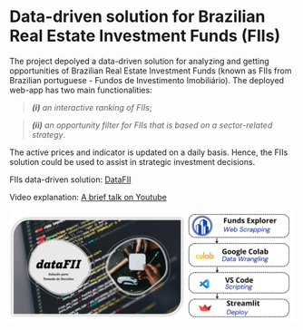 # Data-driven solution for Brazilian Real Estate Investment Funds (FIIs)

The project depolyed a data-driven solution for analyzing and getting opportunities of Brazilian Real Estate Investment Funds (known as FIIs from Brazilian portuguese - Fundos de Investimento Imobiliário). The deployed web-app has two main functionalities: 

> ***(i)** an interactive ranking of FIIs*; 

> ***(ii)** an opportunity filter for FIIs that is based on a sector-related strategy*.

The active prices and indicator is updated on a daily basis. Hence, the FIIs solution could be used to assist in strategic investment decisions.

FIIs data-driven solution: [DataFII](https://oviedovr-pyfii-deploy-datafii-yujp93.streamlitapp.com/)

Video explanation: [A brief talk on Youtube](https://youtu.be/22BFRmBVGeY)

<img width="1000" alt="CRISP-DM Methodology" src="Solution_Pipeline_h.png">
